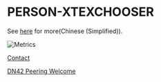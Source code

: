  # PERSON-XTEXCHOOSER

See [here](https://xtexx.ml/blog/about/) for more(Chinese (Simplified)).

![Metrics](https://gist.githubusercontent.com/xtexChooser/f5aaad2a87537508c3e27ea6d47c6443/raw/github-metrics.svg)

[Contact](https://xtexx.ml/blog/about/contact)

[DN42 Peering Welcome](https://xtexx.ml/blog/dn42)

